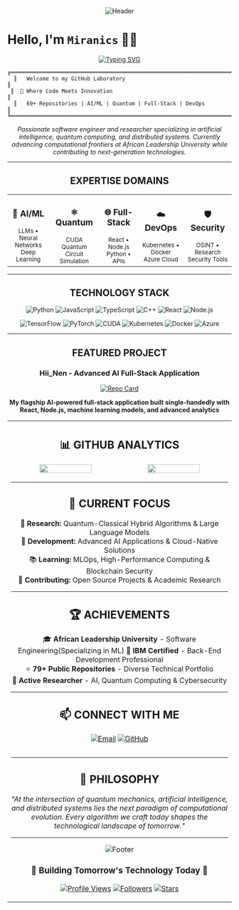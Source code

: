 <div align="center">

![Header](https://capsule-render.vercel.app/api?type=waving&color=0:667eea,100:764ba2&height=300&section=header&text=Miranics&fontSize=90&fontColor=ffffff&animation=fadeIn&fontAlignY=38&desc=Software%20Engineer%20%7C%20AI%20Researcher%20%7C%20Quantum%20Computing%20Enthusiast&descAlignY=51&descAlign=62)

</div>

# Hello, I'm `Miranics` 👨‍💻

<div align="center">

[![Typing SVG](https://readme-typing-svg.demolab.com?font=Fira+Code&size=22&duration=3000&pause=1000&color=667EEA&center=true&vCenter=true&multiline=true&width=800&height=100&lines=Software+Engineer+%26+AI+Researcher;Quantum+Computing+%7C+Full-Stack+%7C+DevOps;Building+the+Future+with+Code+%26+Innovation)](https://git.io/typing-svg)

</div>

```ascii
╔═══════════════════════════════════════════════════════════════════════╗
  ║   Welcome to my GitHub Laboratory                                 ║ 
 ║  🔬 Where Code Meets Innovation                                      ║  
  ║   69+ Repositories | AI/ML | Quantum | Full-Stack | DevOps        ║
╚═══════════════════════════════════════════════════════════════════════╝
```

<p align="center">
  <em>Passionate software engineer and researcher specializing in artificial intelligence, quantum computing, and distributed systems. Currently advancing computational frontiers at African Leadership University while contributing to next-generation technologies.</em>
</p>

---

<div align="center">

##  **EXPERTISE DOMAINS**

</div>

<table>
<tr>
<td align="center" width="150px">
<h3>🧠 AI/ML</h3>
<sub>LLMs • Neural Networks<br>Deep Learning</sub>
</td>
<td align="center" width="150px">
<h3>⚛️ Quantum</h3>
<sub>CUDA Quantum<br>Circuit Simulation</sub>
</td>
<td align="center" width="150px">
<h3>🌐 Full-Stack</h3>
<sub>React • Node.js<br>Python • APIs</sub>
</td>
<td align="center" width="150px">
<h3>☁️ DevOps</h3>
<sub>Kubernetes • Docker<br>Azure Cloud</sub>
</td>
<td align="center" width="150px">
<h3>🛡️ Security</h3>
<sub>OSINT • Research<br>Security Tools</sub>
</td>
</tr>
</table>

---

<div align="center">

##  **TECHNOLOGY STACK**

</div>

<div align="center">

![Python](https://img.shields.io/badge/Python-14354C?style=for-the-badge&logo=python&logoColor=white)
![JavaScript](https://img.shields.io/badge/JavaScript-F7DF1E?style=for-the-badge&logo=javascript&logoColor=black)
![TypeScript](https://img.shields.io/badge/TypeScript-007ACC?style=for-the-badge&logo=typescript&logoColor=white)
![C++](https://img.shields.io/badge/C++-00599C?style=for-the-badge&logo=c%2B%2B&logoColor=white)
![React](https://img.shields.io/badge/React-20232A?style=for-the-badge&logo=react&logoColor=61DAFB)
![Node.js](https://img.shields.io/badge/Node.js-43853D?style=for-the-badge&logo=node.js&logoColor=white)

![TensorFlow](https://img.shields.io/badge/TensorFlow-FF6F00?style=for-the-badge&logo=tensorflow&logoColor=white)
![PyTorch](https://img.shields.io/badge/PyTorch-EE4C2C?style=for-the-badge&logo=pytorch&logoColor=white)
![CUDA](https://img.shields.io/badge/CUDA-76B900?style=for-the-badge&logo=nvidia&logoColor=white)
![Kubernetes](https://img.shields.io/badge/Kubernetes-326ce5?style=for-the-badge&logo=kubernetes&logoColor=white)
![Docker](https://img.shields.io/badge/Docker-2496ED?style=for-the-badge&logo=docker&logoColor=white)
![Azure](https://img.shields.io/badge/Microsoft_Azure-0089D0?style=for-the-badge&logo=microsoft-azure&logoColor=white)

</div>

---

<div align="center">

##  **FEATURED PROJECT**

###  **Hii_Nen - Advanced AI Full-Stack Application**

[![Repo Card](https://github-readme-stats.vercel.app/api/pin/?username=Miranics&repo=Hii_Nen&theme=tokyonight&hide_border=true&show_description=true)](https://github.com/Miranics/Hii_Nen)

**My flagship AI-powered full-stack application built single-handedly with React, Node.js, machine learning models, and advanced analytics**

</div>

<div align="center">
<table>
<tr>
<td width="50%">



<div align="center">

## 📊 **GITHUB ANALYTICS**

<img width="49%" src="https://github-readme-stats.vercel.app/api?username=Miranics&show_icons=true&theme=tokyonight&hide_border=true&count_private=true&include_all_commits=true" />
<img width="49%" src="https://github-readme-streak-stats.herokuapp.com/?user=Miranics&theme=tokyonight&hide_border=true" />



</div>

---

<div align="center">

## 🎯 **CURRENT FOCUS**

🔬 **Research:** Quantum-Classical Hybrid Algorithms & Large Language Models  
🚀 **Development:** Advanced AI Applications & Cloud-Native Solutions  
📚 **Learning:** MLOps, High-Performance Computing & Blockchain Security  
🤝 **Contributing:** Open Source Projects & Academic Research  

</div>

---

<div align="center">

## 🏆 **ACHIEVEMENTS**

🎓 **African Leadership University** - Software Engineering(Specializing in ML) 
🏅 **IBM Certified** - Back-End Development Professional  
⭐ **79+ Public Repositories** - Diverse Technical Portfolio  
🔬 **Active Researcher** - AI, Quantum Computing & Cybersecurity  

</div>

---

<div align="center">

## 📫 **CONNECT WITH ME**

[![Email](https://img.shields.io/badge/Email-002nasya@gmail.com-red?style=for-the-badge&logo=gmail&logoColor=white)](mailto:002nasya@gmail.com)
[![GitHub](https://img.shields.io/badge/GitHub-@Miranics-100000?style=for-the-badge&logo=github&logoColor=white)](https://github.com/Miranics)

```ascii

```

</div>

---

<div align="center">

## 💭 **PHILOSOPHY**

*"At the intersection of quantum mechanics, artificial intelligence, and distributed systems lies the next paradigm of computational evolution. Every algorithm we craft today shapes the technological landscape of tomorrow."*

</div>

---

<div align="center">

![Footer](https://capsule-render.vercel.app/api?type=waving&color=0:667eea,100:764ba2&height=120&section=footer)

### 🚀 **Building Tomorrow's Technology Today** 🚀

[![Profile Views](https://komarev.com/ghpvc/?username=Miranics&color=blueviolet&style=for-the-badge)](https://github.com/Miranics)
[![Followers](https://img.shields.io/github/followers/Miranics?style=for-the-badge&color=blue&labelColor=black)](https://github.com/Miranics?tab=followers)
[![Stars](https://img.shields.io/github/stars/Miranics?style=for-the-badge&color=yellow&labelColor=black)](https://github.com/Miranics?tab=repositories)

</div>


